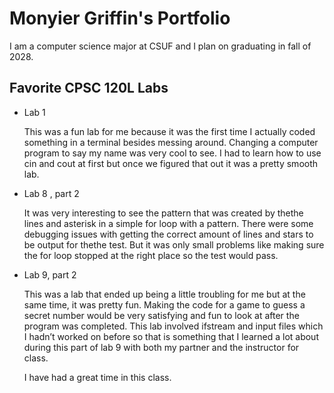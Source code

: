 
# Monyier Griffin's Portfolio

I am a computer science major at CSUF and I plan on graduating in fall of 2028.

## Favorite CPSC 120L Labs

* Lab 1

    This was a fun lab for me because it was the first time I actually coded something in a terminal besides messing around. Changing a computer program to say my name was very cool to see. I had to learn how to use cin and cout at first but once we figured that out it was a pretty smooth lab. 

* Lab 8 , part 2

    It was very interesting to see the pattern that was created by thethe lines and asterisk in a simple for loop with a pattern. There were some debugging issues with getting the correct amount of lines and stars to be output for thethe test. But it was only small problems like making sure the for loop stopped at the right place so the test would pass. 

* Lab 9, part 2

    This was a lab that ended up being a little troubling for me but at the same time, it was pretty fun. Making the code for a game to guess a secret number would be very satisfying and fun to look at after the program was completed. This lab involved ifstream and input files which I hadn’t worked on before so that is something that I learned a lot about during this part of lab 9 with both my partner and the instructor for class. 

    I have had a great time in this class. 
